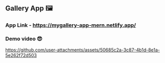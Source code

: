 ## Gallery App 🖼️

### App Link - https://mygallery-app-mern.netlify.app/

### Demo video 😎

https://github.com/user-attachments/assets/50685c2a-3c87-4b1d-8e1a-5e262f72d503
